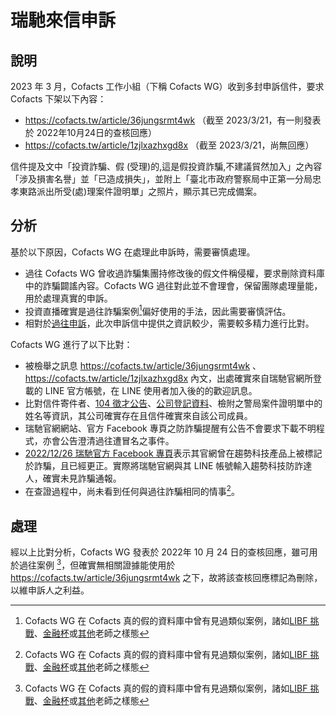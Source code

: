# 瑞馳來信申訴

## 說明

2023 年 3 月，Cofacts 工作小組（下稱 Cofacts WG）收到多封申訴信件，要求 Cofacts 下架以下內容：
- https://cofacts.tw/article/36jungsrmt4wk （截至 2023/3/21，有一則發表於 2022年10月24日的查核回應）
- https://cofacts.tw/article/1zjlxazhxgd8x （截至 2023/3/21，尚無回應）

信件提及文中「投資詐騙、假 (受理)的,這是假投資詐騙,不建議貿然加入」之內容「涉及損害名譽」並「已造成損失」，並附上「臺北市政府警察局中正第一分局忠孝東路派出所受(處)理案件證明單」之照片，顯示其已完成備案。

## 分析

基於以下原因，Cofacts WG 在處理此申訴時，需要審慎處理。
- 過往 Cofacts WG 曾收過詐騙集團持修改後的假文件稱侵權，要求刪除資料庫中的詐騙闢謠內容。Cofacts WG 過往對此並不會理會，保留團隊處理量能，用於處理真實的申訴。
- 投資直播確實是過往詐騙案例[^scam]偏好使用的手法，因此需要審慎評估。
- 相對於[過往申訴](https://github.com/cofacts/takedowns/blob/master/2020/0103-ipman4.md)，此次申訴信中提供之資訊較少，需要較多精力進行比對。

Cofacts WG 進行了以下比對：
- 被檢舉之訊息 https://cofacts.tw/article/36jungsrmt4wk 、 https://cofacts.tw/article/1zjlxazhxgd8x 內文，出處確實來自瑞馳官網所登載的 LINE 官方帳號，在 LINE 使用者加入後的的歡迎訊息。
- 比對信件寄件者、[104 徵才公告](https://www.104.com.tw/job/7mbcr)、[公司登記資料](https://company.g0v.ronny.tw/id/90699029)、檢附之警局案件證明單中的姓名等資訊，其公司確實存在且信件確實來自該公司成員。
- 瑞馳官網網站、官方 Facebook 專頁之防詐騙提醒有公告不會要求下載不明程式，亦會公告澄清過往遭冒名之事件。
- [2022/12/26 瑞馳官方 Facebook 專頁](https://www.facebook.com/RichicoolSchool/photos/p.234672065554986/234672065554986?type=3)表示其官網曾在趨勢科技產品上被標記於詐騙，且已經更正。實際將瑞馳官網與其 LINE 帳號輸入趨勢科技防詐達人，確實未見詐騙通報。
- 在查證過程中，尚未看到任何與過往詐騙相同的情事[^scam]。

## 處理
經以上比對分析，Cofacts WG 發表於 2022年 10 月 24 日的查核回應，雖可用於過往案例 [^scam]，但確實無相關證據能使用於  https://cofacts.tw/article/36jungsrmt4wk 之下，故將該查核回應標記為刪除，以維申訴人之利益。

[^scam]: 
    Cofacts WG 在 Cofacts 真的假的資料庫中曾有見過類似案例，諸如[LIBF 挑戰](https://cofacts.tw/article/hxciafy5exe3)、[金融杯](https://cofacts.tw/article/yzu5s92k1w6e)或[其](https://cofacts.tw/article/2oatyjfqi3tzt)[他](https://cofacts.tw/article/2pmjoqg73bh3b)老師之樣態
